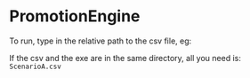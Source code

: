 # PromotionEngine

To run, type in the relative path to the csv file, eg:

If the csv and the exe are in the same directory, all you need is:  `ScenarioA.csv`
